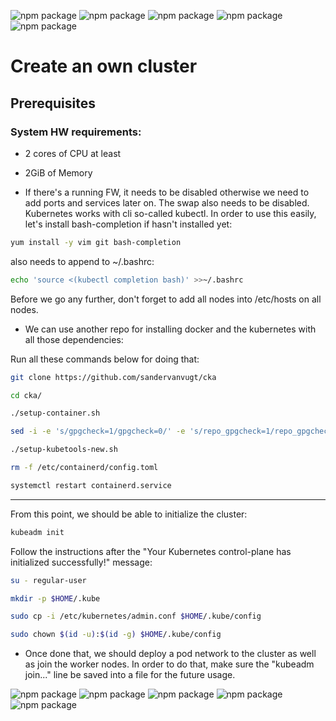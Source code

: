 ![npm package](https://img.shields.io/badge/kubernetes-1.24.3-blue.svg)
![npm package](https://img.shields.io/badge/centos-7.9.2009-purple.svg)
![npm package](https://img.shields.io/badge/git-1.8.3-red.svg)
![npm package](https://img.shields.io/badge/go-1.18.3-cyan.svg)
![npm package](https://img.shields.io/badge/docker-20.10.17-blue.svg)


<h1>Create an own cluster</h1>
<h2>Prerequisites</h2>
<h3>System HW requirements:</h3>

  - 2 cores of CPU at least
  - 2GiB of Memory

  - If there's a running FW, it needs to be disabled otherwise we need to add ports and services later on.
 The swap also needs to be disabled.
 Kubernetes works with cli so-called kubectl. In order to use this easily, let's install bash-completion if hasn't installed yet:
 
 ```bash
 yum install -y vim git bash-completion
 ```
 also needs to append to ~/.bashrc:
 
 ```bash
 echo 'source <(kubectl completion bash)' >>~/.bashrc
 ```
 
Before we go any further, don't forget to add all nodes into /etc/hosts on all nodes.

  - We can use another repo for installing docker and the kubernetes with all those dependencies:
 
 Run all these commands below for doing that:
 
 ```bash
 git clone https://github.com/sandervanvugt/cka
 ```
 ```bash
 cd cka/
 ```
 ```bash
 ./setup-container.sh
 ```
 ```bash
 sed -i -e 's/gpgcheck=1/gpgcheck=0/' -e 's/repo_gpgcheck=1/repo_gpgcheck=0/' setup-kubetools-new.sh
 ```
 ```bash
 ./setup-kubetools-new.sh
 ```
 ```bash
 rm -f /etc/containerd/config.toml
 ```
 ```bash
 systemctl restart containerd.service
 ```
 
 ------------------------------------------------------------------------
 From this point, we should be able to initialize the cluster:

```bash
kubeadm init
```

Follow the instructions after the "Your Kubernetes control-plane has initialized successfully!" message:

```bash
su - regular-user
```
```bash
mkdir -p $HOME/.kube
```
```bash
sudo cp -i /etc/kubernetes/admin.conf $HOME/.kube/config
```
```bash
sudo chown $(id -u):$(id -g) $HOME/.kube/config
```

 - Once done that, we should deploy a pod network to the cluster as well as join the worker nodes. In order to do that, make sure the "kubeadm join..." line be saved into a file for the future usage.

![npm package](https://img.shields.io/badge/kubernetes-1.24.3-blue.svg)
![npm package](https://img.shields.io/badge/centos-7.9.2009-purple.svg)
![npm package](https://img.shields.io/badge/git-1.8.3-red.svg)
![npm package](https://img.shields.io/badge/go-1.18.3-cyan.svg)
![npm package](https://img.shields.io/badge/docker-20.10.17-blue.svg)
